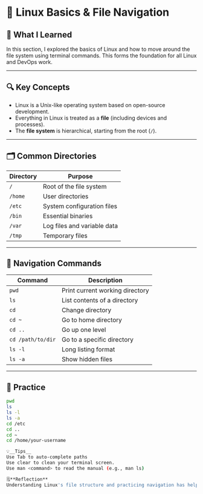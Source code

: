 # 📂 Linux Basics & File Navigation

## 🧠 What I Learned

In this section, I explored the basics of Linux and how to move around the file system using terminal commands. This forms the foundation for all Linux and DevOps work.

---

## 🔍 Key Concepts

- Linux is a Unix-like operating system based on open-source development.
- Everything in Linux is treated as a **file** (including devices and processes).
- The **file system** is hierarchical, starting from the root (`/`).

---

## 🗂 Common Directories

| Directory | Purpose |
|----------|---------|
| `/`        | Root of the file system |
| `/home`    | User directories |
| `/etc`     | System configuration files |
| `/bin`     | Essential binaries |
| `/var`     | Log files and variable data |
| `/tmp`     | Temporary files |

---

## 🧭 Navigation Commands

| Command | Description |
|--------|-------------|
| `pwd` | Print current working directory |
| `ls` | List contents of a directory |
| `cd` | Change directory |
| `cd ~` | Go to home directory |
| `cd ..` | Go up one level |
| `cd /path/to/dir` | Go to a specific directory |
| `ls -l` | Long listing format |
| `ls -a` | Show hidden files |

---

## 🔧 Practice

```bash
pwd
ls
ls -l
ls -a
cd /etc
cd ..
cd ~
cd /home/your-username

💡__Tips__
Use Tab to auto-complete paths
Use clear to clean your terminal screen.
Use man <command> to read the manual (e.g., man ls)

🗒️**Reflection**
Understanding Linux's file structure and practicing navigation has helped me feel more in control while using the terminal. It's amazing how much faster tasks become when you're comfortable using basic CLI tools.
